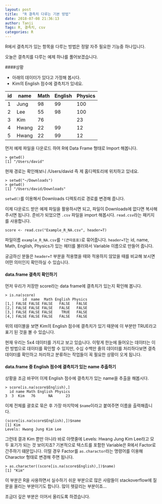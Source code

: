 ```yaml
---
layout: post
title:  "R 결측치 다루는 기본 방법"
date: 2018-07-08 21:36:13
author: Tanji
Tags: R, 결측치, csv
categories: R
---
```



R에서 결측치가 있는 항목을 다루는 방법은 정말 자주 필요한 기능중 하나입니다.

오늘은 결측치를 다루는 예제 하나를 풀어보겠습니다.

####상황

- 아래의 데이터가 있다고 가정해 봅시다.   
- Kim의 English 점수에 결측치가 있네요.

| id  | name  | Math  | English  | Physics  |
|---|---|---|---|---|
|  1 | Jung  | 98  | 99  | 100  |
|  2 | Lee  | 55  | 98  | 100  |
|  3 | Kim  |  76 |   | 23  |
|  4 | Hwang  | 22  | 99  | 12  |
|  5 | Hwang  | 22  | 99  | 12  |

먼저 예제 파일을 다운로드 하여 R에 Data Frame 형태로 Import 해봅니다.

```
> getwd()
[1] "/Users/david"
```
현재 경로는 확인해보니 /Users/david 즉 제 홈디렉토리에 위치하고 있네요.

```
> setwd("~/Downloads")
> getwd()
[1] "/Users/david/Downloads"
```

`setwd()`를 이용해서 Downloads 디렉토리로 경로를 변경해 줍니다.

이제 다운로드 받은 예제 파일을 활용하시면 되고, 파일이 Downloads에 없다면 복사해 주시면 됩니다. 준비가 되었으면 `.csv` 파일을 import 해봅시다. `read.csv`라는 패키지를 사용합니다.

```
score <- read.csv("Example_R_NA.csv", header=T)
```
파일이름 `example_R_NA.csv`를 `"(큰따옴표)`로 묶어줍니다. `header=T`는 id, name, Math, English, Physics가 있는 헤터를 불러와서 Variable 이름으로 만들어 줍니다.

궁금하신 분들은 `header=T` 부분을 적용했을 때와 적용하지 않았을 때를 비교해 보시면 어떤 의미인지 확인하실 수 있습니다. 

#### data.frame 결측치 확인하기
먼저 우리가 저장한 score라는 data frame에 결측치가 있는지 확인해 봅니다.

```
> is.na(score)
        id  name  Math English Physics
[1,] FALSE FALSE FALSE   FALSE   FALSE
[2,] FALSE FALSE FALSE   FALSE   FALSE
[3,] FALSE FALSE FALSE    TRUE   FALSE
[4,] FALSE FALSE FALSE   FALSE   FALSE
```
위의 테이블을 보면 Kim의 English 점수에 결측치가 있기 때문에 이 부분만 TRUE라고 표기 된 것을 볼 수 있습니다.

현재 우리는 5x4 데이터를 가지고 보고 있습니다. 이렇게 한눈에 들어오는 데이터는 이런 방법으로 데이터를 확인할 수 있지만, 수십 수백만 줄의 데이터를 처리하다보면 결측 데이터를 확인하고 처리하고 분류하는 작업들이 꼭 필요한 상황이 오게 됩니다.

#### data.frame 중 English 점수에 결측치가 있는 name 추출하기

상황을 조금 바꾸어 이제 English 점수에 결측치가 있는 name을 추출을 해봅시다.

```
> score[is.na(score$English),]
  id name Math English Physics
3  3  Kim   76      NA      23
```

이제 전체를 괄호로 묶은 후 가장 마지막에 `$name`이라고 붙여주면 이름을 출력해줍니다.

```
(score[is.na(score$English),])$name
[1] Kim
Levels: Hwang Jung Kim Lee
```

그런데 결과 Kim 뿐만 아니라 바로 아랫줄에 Levels: Hwang Jung Kim Lee라고 모두 표기가 되는 것 보이지죠? 기본적으로 텍스트를 포함한 Variable은 R에서 Factor로 간주하기 떄문입니다. 이럴 경우 Factor를 `as.charactor`라는 명령어를 이용해 Charactor 형태로 변경해 주면 됩니다.

```
> as.character((score[is.na(score$English),])$name)
[1] "Kim"
```

이 부분은 R을 사용하면서 실수하기 쉬운 부분으로 많은 사람들이 stackoverflow에 질문을 올리는 부분이기도 합니다. 많이 헷갈리는 부분이죠...

조금더 깊은 부분은 이어서 올리도록 하겠습니다.